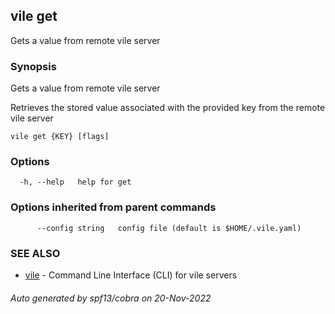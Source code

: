 ## vile get

Gets a value from remote vile server

### Synopsis


Gets a value from remote vile server

Retrieves the stored value associated with the provided key from the remote vile server
	

```
vile get {KEY} [flags]
```

### Options

```
  -h, --help   help for get
```

### Options inherited from parent commands

```
      --config string   config file (default is $HOME/.vile.yaml)
```

### SEE ALSO

* [vile](vile.md)	 - Command Line Interface (CLI) for vile servers

###### Auto generated by spf13/cobra on 20-Nov-2022
